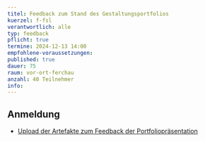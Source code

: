 ```yaml
---
titel: Feedback zum Stand des Gestaltungsportfolios
kuerzel: f-fsl
verantwortlich: alle
typ: feedback
pflicht: true
termine: 2024-12-13 14:00
empfohlene-voraussetzungen: 
published: true
dauer: 75
raum: vor-ort-ferchau
anzahl: 40 Teilnehmer
info:
---
```


## Anmeldung

- [Upload der Artefakte zum Feedback der Portfoliopräsentation](https://ilu.th-koeln.de/ilias.php?baseClass=ilrepositorygui&ref_id=431172)
